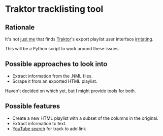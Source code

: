 # Traktor tracklisting tool

## Rationale
It's not [just me](http://forum.djtechtools.com/showthread.php?t=60947) that finds [Traktor](http://www.native-instruments.com/en/traktor/)'s export playlist user interface [irritating](http://www.native-instruments.com/forum/showthread.php?162271-export-track-list-as-TEXT-file).

This will be a Python script to work around these issues.

## Possible approaches to look into
* Extract information from the .NML files.
* Scrape it from an exported HTML playlist.

Haven't decided on which yet, but I might provide tools for both.

## Possible features
* Create a new HTML playlist with a subset of the columns in the original.
* Extract information to text.
* [YouTube search](https://developers.google.com/youtube/v3/code_samples/python#search_by_keyword) for track to add link
